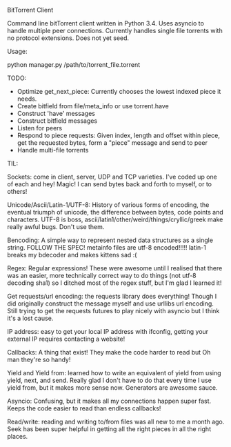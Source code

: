 BitTorrent Client

Command line bitTorrent client written in Python 3.4. Uses asyncio to handle multiple peer connections. Currently handles single file torrents with no protocol extensions. Does not yet seed.

Usage:

python manager.py /path/to/torrent_file.torrent

TODO:
- Optimize get_next_piece: Currently chooses the lowest indexed piece it needs.
- Create bitfield from file/meta_info or use torrent.have
- Construct 'have' messages
- Construct bitfield messages
- Listen for peers
- Respond to piece requests: Given index, length and offset within piece, get the requested bytes, form a "piece" message and send to peer
- Handle multi-file torrents

TIL:

Sockets: come in client, server, UDP and TCP varieties. I've coded up one of each and hey! Magic! I can send bytes back and forth to myself, or to others!

Unicode/Ascii/Latin-1/UTF-8: History of various forms of encoding, the eventual triumph of unicode, the difference between bytes, code points and characters. UTF-8 is boss, ascii/latin1/other/weird/things/cryllic/greek make really awful bugs. Don't use them.

Bencoding: A simple way to represent nested data structures as a single string. FOLLOW THE SPEC! metainfo files are utf-8 encoded!!!!! latin-1 breaks my bdecoder and makes kittens sad :(

Regex: Regular expressions! These were awesome until I realised that there was an easier, more technically correct way to do things (not utf-8 decoding sha1) so I ditched most of the regex stuff, but I'm glad I learned it!

Get requests/url encoding: the requests library does everything! Though I did originally construct the message myself and use urllibs url encoding. Still trying to get the requests futures to play nicely with asyncio but I think it's a lost cause.

IP address: easy to get your local IP address with ifconfig, getting your external IP requires contacting a website!

Callbacks: A thing that exist! They make the code harder to read but Oh man they're so handy!

Yield and Yield from: learned how to write an equivalent of yield from using yield, next, and send. Really glad I don't have to do that every time I use yield from, but it makes more sense now. Generators are awesome sauce.

Asyncio: Confusing, but it makes all my connections happen super fast. Keeps the code easier to read than endless callbacks!

Read/write: reading and writing to/from files was all new to me a month ago. Seek has been super helpful in getting all the right pieces in all the right places.